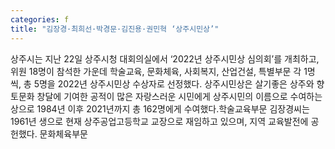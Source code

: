```yaml
---
categories: f
title: "김장경·최희선·박경문·김진용·권민혁 ‘상주시민상’"
---
```

상주시는 지난 22일 상주시청 대회의실에서 ‘2022년 상주시민상 심의회’를 개최하고, 위원 18명이 참석한 가운데 학술교육, 문화체육, 사회복지, 산업건설, 특별부문 각 1명씩, 총 5명을 2022년 상주시민상 수상자로 선정했다. 상주시민상은 살기좋은 상주와 향토문화 창달에 기여한 공적이 많은 자랑스러운 시민에게 상주시민의 이름으로 수여하는 상으로 1984년 이후 2021년까지 총 162명에게 수여했다.학술교육부문 김장경씨는 1961년 생으로 현재 상주공업고등학교 교장으로 재임하고 있으며, 지역 교육발전에 공헌했다. 문화체육부문